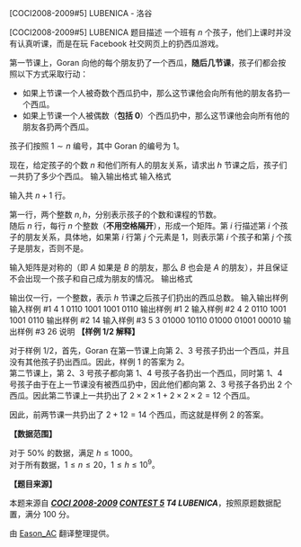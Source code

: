 



[COCI2008-2009#5] LUBENICA - 洛谷














[COCI2008-2009#5] LUBENICA
题目描述
一个班有 $n$ 个孩子，他们上课时并没有认真听课，而是在玩 Facebook 社交网页上的扔西瓜游戏。

第一节课上，Goran 向他的每个朋友扔了一个西瓜，**随后几节课**，孩子们都会按照以下方式采取行动：

- 如果上节课一个人被奇数个西瓜扔中，那么这节课他会向所有他的朋友各扔一个西瓜。
- 如果上节课一个人被偶数（**包括 $0$**）个西瓜扔中，那么这节课他会向所有他的朋友各扔两个西瓜。

孩子们按照 $1\sim n$ 编号，其中 Goran 的编号为 $1$。

现在，给定孩子的个数 $n$ 和他们所有人的朋友关系，请求出 $h$ 节课之后，孩子们一共扔了多少个西瓜。
输入输出格式
输入格式

输入共 $n+1$ 行。

第一行，两个整数 $n,h$，分别表示孩子的个数和课程的节数。  
随后 $n$ 行，每行 $n$ 个整数（**不用空格隔开**），形成一个矩阵。第 $i$ 行描述第 $i$ 个孩子的朋友关系，具体地，如果第 $i$ 行第 $j$ 个元素是 $1$，则表示第 $i$ 个孩子和第 $j$ 个孩子是朋友，否则不是。

输入矩阵是对称的（即 $A$ 如果是 $B$ 的朋友，那么 $B$ 也会是 $A$ 的朋友），并且保证不会出现一个孩子和自己成为朋友的情况。
输出格式

输出仅一行，一个整数，表示 $h$ 节课之后孩子们扔出的西瓜总数。
输入输出样例
输入样例 #1
4 1
0110
1001
1001
0110
输出样例 #1
2
输入样例 #2
4 2
0110
1001
1001
0110
输出样例 #2
14
输入样例 #3
5 3
01000
10110
01000
01001
00010 
输出样例 #3
26
说明
**【样例 1/2 解释】**

对于样例 $1/2$，首先，Goran 在第一节课上向第 $2$、$3$ 号孩子扔出一个西瓜，并且没有其他孩子扔出西瓜。因此，样例 $1$ 的答案为 $2$。  
第二节课上，第 $2$、$3$ 号孩子都向第 $1$、$4$ 号孩子各扔出一个西瓜，同时第 $1$、$4$ 号孩子由于在上一节课没有被西瓜扔中，因此他们都向第 $2$、$3$ 号孩子各扔出 $2$ 个西瓜。因此第二节课上一共扔出了 $2\times 2\times 1+2\times 2\times 2=12$ 个西瓜。

因此，前两节课一共扔出了 $2+12=14$ 个西瓜，而这就是样例 $2$ 的答案。

**【数据范围】**

对于 $50\%$ 的数据，满足 $h\leqslant 1000$。  
对于所有数据，$1\leqslant n\leqslant 20$，$1\leqslant h\leqslant 10^9$。

**【题目来源】**

本题来源自 **_[COCI 2008-2009](https://hsin.hr/coci/archive/2008_2009/) [CONTEST 5](https://hsin.hr/coci/archive/2008_2009/contest5_tasks.pdf) T4 LUBENICA_**，按照原题数据配置，满分 $100$ 分。

由 [Eason_AC](https://www.luogu.com.cn/user/112917) 翻译整理提供。






